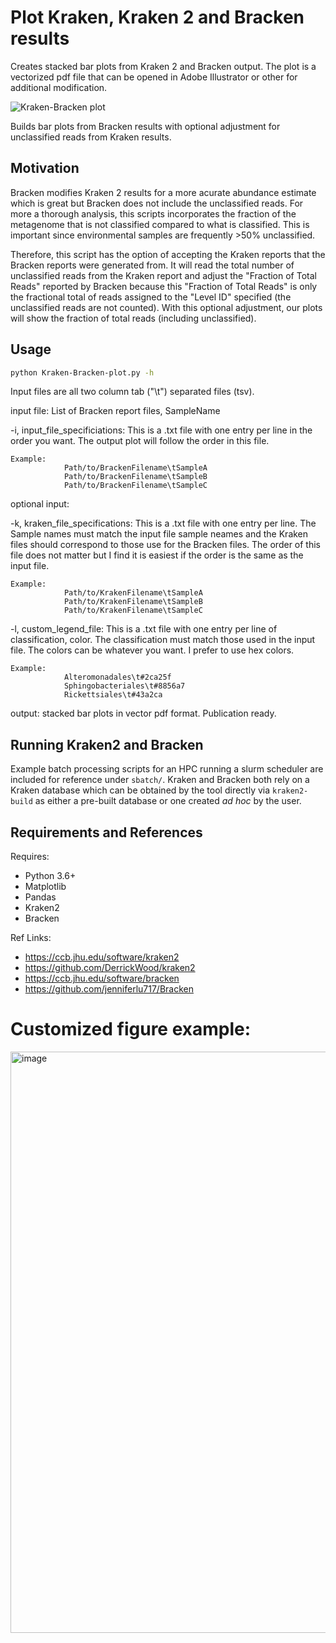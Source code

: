 # Plot Kraken, Kraken 2 and Bracken results
 Creates stacked bar plots from Kraken 2 and Bracken output. The plot is a vectorized pdf file that can be opened in Adobe Illustrator or other for additional modification.

![Kraken-Bracken plot](https://github.com/rotheconrad/Kraken-Bracken-plot/blob/main/Kraken-Bracken-plot_example_genus.png)

Builds bar plots from Bracken results with optional adjustment for
unclassified reads from Kraken results.

## Motivation

Bracken modifies Kraken 2 results for a more acurate abundance estimate
which is great but Bracken does not include the unclassified reads. For
more a thorough analysis, this scripts incorporates the fraction of
the metagenome that is not classified compared to what is classified.
This is important since environmental samples are frequently >50% unclassified.

Therefore, this script has the option of accepting the Kraken reports
that the Bracken reports were generated from. It will read the total
number of unclassified reads from the Kraken report and adjust the
"Fraction of Total Reads" reported by Bracken because this "Fraction of
Total Reads" is only the fractional total of reads assigned to the
"Level ID" specified (the unclassified reads are not counted). With this
optional adjustment, our plots will show the fraction of total reads
(including unclassified).

## Usage

```bash
python Kraken-Bracken-plot.py -h
```

Input files are all two column tab ("\t") separated files (tsv).

input file: List of Bracken report files, SampleName

-i, input_file_specificiations:
    This is a .txt file with one entry per line in the order you want.
    The output plot will follow the order in this file.

    Example:
                Path/to/BrackenFilename\tSampleA
                Path/to/BrackenFilename\tSampleB
                Path/to/BrackenFilename\tSampleC

optional input:

-k, kraken_file_specifications:
    This is a .txt file with one entry per line. The Sample names must
    match the input file sample neames and the Kraken files should 
    correspond to those use for the Bracken files. The order of this
    file does not matter but I find it is easiest if the order is the
    same as the input file.

    Example:
                Path/to/KrakenFilename\tSampleA
                Path/to/KrakenFilename\tSampleB
                Path/to/KrakenFilename\tSampleC

-l, custom_legend_file:
    This is a .txt file with one entry per line of classification, color.
    The classification must match those used in the input file.
    The colors can be whatever you want. I prefer to use hex colors.

    Example: 
                Alteromonadales\t#2ca25f
                Sphingobacteriales\t#8856a7
                Rickettsiales\t#43a2ca

output: stacked bar plots in vector pdf format. Publication ready.

## Running Kraken2 and Bracken

Example batch processing scripts for an HPC running a slurm scheduler are
included for reference under `sbatch/`. Kraken and Bracken both rely on a 
Kraken database which can be obtained by the tool directly via `kraken2-build`
as either a pre-built database or one created *ad hoc* by the user.

## Requirements and References

Requires:

* Python 3.6+
* Matplotlib
* Pandas
* Kraken2
* Bracken

Ref Links:

* https://ccb.jhu.edu/software/kraken2
* https://github.com/DerrickWood/kraken2
* https://ccb.jhu.edu/software/bracken
* https://github.com/jenniferlu717/Bracken

# Customized figure example:

<img width="930" alt="image" src="https://github.com/rotheconrad/Kraken-Bracken-plot/assets/36962040/67d1abae-0ac8-48f3-825e-7a7aeecf9b85">

